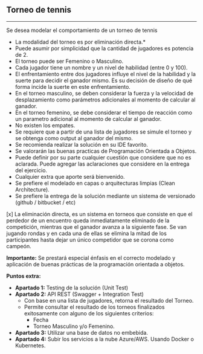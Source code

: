 ## Torneo de tennis
---

Se desea modelar el comportamiento de un torneo de tennis

* La modalidad del torneo es por eliminación directa.*
* Puede asumir por simplicidad que la cantidad de jugadores es potencia de 2.
* El torneo puede ser Femenino o Masculino.
* Cada jugador tiene un nombre y un nivel de habilidad (entre 0 y 100).
* El enfrentamiento entre dos jugadores influye el nivel de la habilidad y la suerte para decidir el ganador mismo. Es su decisión de diseño de qué forma incide la suerte en este enfrentamiento.
* En el torneo masculino, se deben considerar la fuerza y la velocidad de desplazamiento como parámetros adicionales al momento de calcular al ganador.
* En el torneo femenino, se debe considerar el tiempo de reacción como un parametro adicional al momento de calcular al ganador.
* No existen los empates.
* Se requiere que a partir de una lista de jugadores se simule el torneo y se obtenga como output al ganador del mismo.
* Se recomienda realizar la solución en su IDE favorito.
* Se valorarán las buenas practicas de Programación Orientada a Objetos.
* Puede definir por su parte cualquier cuestión que considere que no es aclarada. Puede agregar las aclaraciones que considere en la entrega del ejercicio.
* Cualquier extra que aporte será bienvenido.
* Se prefiere el modelado en capas o arquitecturas limpias (Clean Architecture).
* Se prefiere la entrega de la solución mediante un sistema de versionado (github / bitbucket / etc)

[x] La eliminación directa, es un sistema en torneos que consiste en que el perdedor de un encuentro queda inmediatamente eliminado de la competición, mientras que el ganador avanza a la siguiente fase. Se van jugando rondas y en cada una de ellas se elimina la mitad de los participantes hasta dejar un único competidor que se corona como campeón.

**Importante:** Se prestará especial énfasis en el correcto modelado y aplicación de buenas prácticas de la programación orientada a objetos.

**Puntos extra:**
- **Apartado 1:** Testing de la solución (Unit Test)
- **Apartado 2:** API REST (Swagger + Integration Test)
    - Con base en una lista de jugadores, retorna el resultado del Torneo.
    - Permite consultar el resultado de los torneos finalizados exitosamente con alguno de los siguientes criterios:
        - Fecha
        - Torneo Masculino y/o Femenino.
- **Apartado 3:** Utilizar una base de datos no embebida.
- **Apartado 4:** Subir los servicios a la nube Azure/AWS. Usando Docker o Kubernetes.